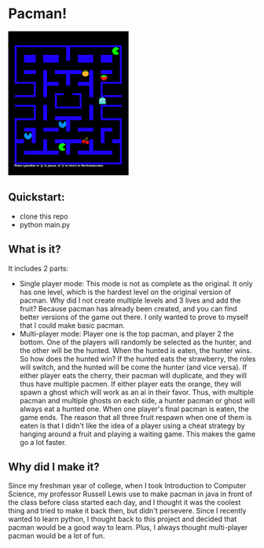 # Pacman!

![gameplay image](/resources/images/gameplay_resized.png?raw=true)

## Quickstart:
- clone this repo
- python main.py

## What is it?
It includes 2 parts:
* Single player mode: 
  This mode is not as complete as the original. It only has one level, which is the hardest
  level on the original version of pacman. Why did I not create multiple levels and 3 lives and add the fruit? Because pacman has already been created, and you can find better versions of the game out there. I only wanted to prove to myself that I could make basic pacman.
* Multi-player mode: 
  Player one is the top pacman, and player 2 the bottom. One of the players will randomly be         selected as the hunter, and the other will be the hunted. When the hunted is eaten, the hunter wins. So how does the hunted win? If the hunted eats the strawberry, the roles will switch, and the hunted will be come the hunter (and vice versa). If either player eats the cherry, their pacman will duplicate, and they will thus have multiple pacmen. If either player eats the orange, they will spawn a ghost which will work as an ai in their favor. Thus, with multiple pacman and multiple ghosts on each side, a hunter pacman or ghost will always eat a hunted one. When one player's final pacman is eaten, the game ends. The reason that all three fruit respawn when one of them is eaten is that I didn't like the idea of a player using a cheat strategy by hanging around a fruit and playing a waiting game. This makes the game go a lot faster. 


## Why did I make it?
Since my freshman year of college, when I took Introduction to Computer Science, my professor Russell Lewis use to make pacman in java in front of the class before class started each day, and I thought it was the coolest thing and tried to make it back then, but didn't persevere. Since I recently wanted to learn python, I thought back to this project and decided that pacman would be a good way to learn. Plus, I always thought multi-player pacman would be a lot of fun. 
